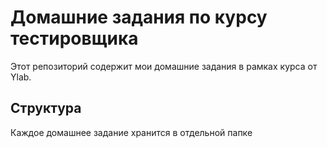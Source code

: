 # Домашние задания по курсу тестировщика

Этот репозиторий содержит мои домашние задания в рамках курса от Ylab.

## Структура

Каждое домашнее задание хранится в отдельной папке
